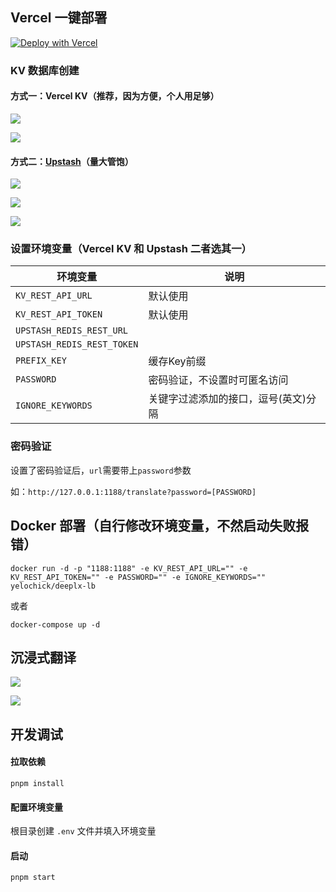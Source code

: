 ## Vercel 一键部署

[![Deploy with Vercel](https://vercel.com/button)](https://vercel.com/new/clone?repository-url=https%3A%2F%2Fgithub.com%2Fyelochick%2Fdeeplx-lb)

### KV 数据库创建

#### 方式一：Vercel KV（推荐，因为方便，个人用足够）

![](https://raw.githubusercontent.com/yelochick/deeplx-lb/main/img/vercel1.png)

![](https://raw.githubusercontent.com/yelochick/deeplx-lb/main/img/vercel2.png)

#### 方式二：[Upstash](https://upstash.com/)（量大管饱）

![](https://raw.githubusercontent.com/yelochick/deeplx-lb/main/img/upstash1.png)

![](https://raw.githubusercontent.com/yelochick/deeplx-lb/main/img/upstash2.png)

![](https://raw.githubusercontent.com/yelochick/deeplx-lb/main/img/upstash3.png)

### 设置环境变量（Vercel KV 和 Upstash 二者选其一）

| 环境变量                   | 说明                                 |
| -------------------------- | ------------------------------------ |
| `KV_REST_API_URL`          | 默认使用                             |
| `KV_REST_API_TOKEN`        | 默认使用                             |
| `UPSTASH_REDIS_REST_URL`   |                                      |
| `UPSTASH_REDIS_REST_TOKEN` |                                      |
| `PREFIX_KEY`               | 缓存Key前缀                                     |
| `PASSWORD`                 | 密码验证，不设置时可匿名访问         |
| `IGNORE_KEYWORDS`          | 关键字过滤添加的接口，逗号(英文)分隔 |

### 密码验证

设置了密码验证后，`url`需要带上`password`参数

如：`http://127.0.0.1:1188/translate?password=[PASSWORD]`

## Docker 部署（自行修改环境变量，不然启动失败报错）

```shell
docker run -d -p "1188:1188" -e KV_REST_API_URL="" -e KV_REST_API_TOKEN="" -e PASSWORD="" -e IGNORE_KEYWORDS="" yelochick/deeplx-lb
```

或者

```shell
docker-compose up -d
```

## 沉浸式翻译

![](https://raw.githubusercontent.com/yelochick/deeplx-lb/main/img/immersivetranslate1.png)

![](https://raw.githubusercontent.com/yelochick/deeplx-lb/main/img/immersivetranslate2.png)

## 开发调试

#### 拉取依赖

`pnpm install`

#### 配置环境变量

根目录创建 `.env` 文件并填入环境变量

#### 启动

`pnpm start`
